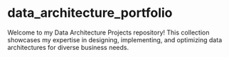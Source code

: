 # data_architecture_portfolio
Welcome to my Data Architecture Projects repository! This collection showcases my expertise in designing, implementing, and optimizing data architectures for diverse business needs.
